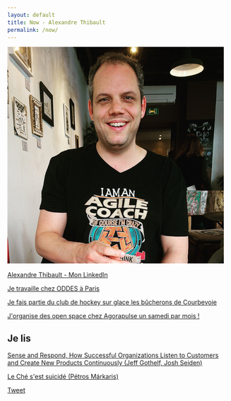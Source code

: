 ```yaml
---
layout: default
title: Now - Alexandre Thibault
permalink: /now/
---
```

<a href="/a-propos">
	<img src="/images/alexthib-I-am-an-agile-coach-squared.jpg" class="img-floating-left-small" />
</a>

<a href="https://www.linkedin.com/in/alexthib?locale=fr_FR&trk=profile_view_lang_sel_click" 
 target="linkedin">Alexandre Thibault - Mon LinkedIn</a>

<a href="https://pyxis-tech.com/fr/a-propos-de-oddes-conseil/" target="nowwork">Je travaille chez ODDES à Paris</a>

<a href="https://les-bucherons-de-courbeach.sporteasy.net/" target="nowsport1">Je fais partie du club de hockey sur glace les bûcherons de Courbevoie</a>

<a href="http://www.weopenspace.com" target="nowwos">J'organise des open space chez Agorapulse un samedi par mois !</a>

<h2>Je lis</h2>

<a href="https://senseandrespond.co/" target="nowbook">Sense and Respond, How Successful Organizations Listen to Customers and Create New Products Continuously (Jeff Gothelf, Josh Seiden)</a>

<a href="https://www.babelio.com/livres/Mrkaris-Le-Che-sest-suicide/27802" target="nowbook2">Le Ché s'est suicidé (Pétros Márkaris)</a>

<a href="https://twitter.com/share?ref_src={{site.url}}{{page.url}}" 
   class="twitter-share-button" 
   data-show-count="false">
	Tweet
</a>
<script async src="https://platform.twitter.com/widgets.js" charset="utf-8"></script>